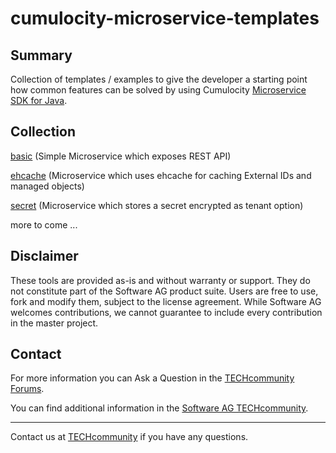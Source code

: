 # cumulocity-microservice-templates

## Summary
Collection of templates / examples to give the developer a starting point how common features can be solved by using Cumulocity [Microservice SDK for Java](https://cumulocity.com/guides/microservice-sdk/java/).

## Collection

[basic](basic/README.md) (Simple Microservice which exposes REST API)

[ehcache](ehcache/README.md) (Microservice which uses ehcache for caching External IDs and managed objects)

[secret](secret/README.md) (Microservice which stores a secret encrypted as tenant option)

more to come ...

## Disclaimer

These tools are provided as-is and without warranty or support. They do not constitute part of the Software AG product suite. Users are free to use, fork and modify them, subject to the license agreement. While Software AG welcomes contributions, we cannot guarantee to include every contribution in the master project.

## Contact

For more information you can Ask a Question in the [TECHcommunity Forums](http://tech.forums.softwareag.com/techjforum/forums/list.page?product=cumulocity).

You can find additional information in the [Software AG TECHcommunity](http://techcommunity.softwareag.com/home/-/product/name/cumulocity).

_________________
Contact us at [TECHcommunity](mailto:technologycommunity@softwareag.com?subject=Github/SoftwareAG) if you have any questions.
